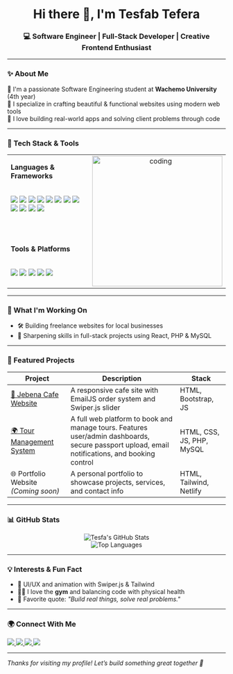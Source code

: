 
<h1 align="center">Hi there 👋, I'm Tesfab Tefera</h1>
<h3 align="center">💻 Software Engineer | Full-Stack Developer | Creative Frontend Enthusiast</h3>

---

### ✨ About Me

🔹 I'm a passionate Software Engineering student at **Wachemo University** (4th year)  
🔹 I specialize in crafting beautiful & functional websites using modern web tools  
🔹 I love building real-world apps and solving client problems through code  

---

### 🚀 Tech Stack & Tools

<table>
<tr>
<td valign="top">

<b>Languages & Frameworks</b><br><br>

<img src="https://img.shields.io/badge/HTML-E34F26?style=flat-square&logo=html5&logoColor=white" />
<img src="https://img.shields.io/badge/CSS-1572B6?style=flat-square&logo=css3&logoColor=white" />
<img src="https://img.shields.io/badge/JavaScript-F7DF1E?style=flat-square&logo=javascript&logoColor=black" />
<img src="https://img.shields.io/badge/C++-00599C?style=flat-square&logo=c%2B%2B&logoColor=white" />
<img src="https://img.shields.io/badge/Java-ED8B00?style=flat-square&logo=java&logoColor=white" />
<img src="https://img.shields.io/badge/Servlets-2C2255?style=flat-square&logo=java&logoColor=white" />
<img src="https://img.shields.io/badge/React-20232A?style=flat-square&logo=react&logoColor=61DAFB" />
<img src="https://img.shields.io/badge/Next.js-000000?style=flat-square&logo=next.js&logoColor=white" />
<img src="https://img.shields.io/badge/PHP-777BB4?style=flat-square&logo=php&logoColor=white" />
<img src="https://img.shields.io/badge/MySQL-4479A1?style=flat-square&logo=mysql&logoColor=white" />
<img src="https://img.shields.io/badge/Bootstrap-563D7C?style=flat-square&logo=bootstrap&logoColor=white" />
<img src="https://img.shields.io/badge/Tailwind_CSS-38B2AC?style=flat-square&logo=tailwind-css&logoColor=white" />

<br><br>

<b>Tools & Platforms</b><br><br>

<img src="https://img.shields.io/badge/Git-F05032?style=flat-square&logo=git&logoColor=white" />
<img src="https://img.shields.io/badge/GitHub-181717?style=flat-square&logo=github&logoColor=white" />
<img src="https://img.shields.io/badge/Netlify-00C7B7?style=flat-square&logo=netlify&logoColor=white" />
<img src="https://img.shields.io/badge/Vercel-000?style=flat-square&logo=vercel&logoColor=white" />
<img src="https://img.shields.io/badge/EmailJS-EC5990?style=flat-square&logoColor=white" />

</td>
<td valign="top" align="center">
  <img src="https://granroyalleigarape.com.br/wp-content/uploads/2021/05/programmer.gif" width="300" alt="coding" />
</td>
</tr>
</table>


---

### 🎯 What I'm Working On

- 🛠️ Building freelance websites for local businesses  
- 🌱 Sharpening skills in full-stack projects using React, PHP & MySQL  

---

### 🧩 Featured Projects

| Project | Description | Stack |
|--------|-------------|-------|
| [🍵 Jebena Cafe Website](https://github.com/tesfabtech/jebena-cafe) | A responsive cafe site with EmailJS order system and Swiper.js slider | HTML, Bootstrap, JS |
| [🌍 Tour Management System](http://toursys.atwebpages.com/Tour/index.php) | A full web platform to book and manage tours. Features user/admin dashboards, secure passport upload, email notifications, and booking control | HTML, CSS, JS, PHP, MySQL |
| 🌐 Portfolio Website *(Coming soon)* | A personal portfolio to showcase projects, services, and contact info | HTML, Tailwind, Netlify |

---

### 📊 GitHub Stats

<p align="center">
  <img src="https://github-readme-stats.vercel.app/api?username=tesfabtech&show_icons=true&theme=radical" alt="Tesfa's GitHub Stats" />
  <br />
  <img src="https://github-readme-stats.vercel.app/api/top-langs/?username=tesfabtech&layout=compact&theme=radical" alt="Top Languages" />
</p>

---

### 💡 Interests & Fun Fact

- 🎨 UI/UX and animation with Swiper.js & Tailwind  
- 🧘‍♂️ I love the **gym** and balancing code with physical health  
- 💬 Favorite quote: _"Build real things, solve real problems."_

---

### 🌍 Connect With Me

<p align="left">
  <a href="mailto:tesfabtech@gmail.com">
    <img src="https://img.shields.io/badge/Gmail-D14836?style=for-the-badge&logo=gmail&logoColor=white" />
  </a>
  <a href="https://linkedin.com/in/tesfabtech" target="_blank">
    <img src="https://img.shields.io/badge/LinkedIn-0A66C2?style=for-the-badge&logo=linkedin&logoColor=white" />
  </a>
  <a href="https://github.com/tesfabtech">
    <img src="https://img.shields.io/badge/GitHub-181717?style=for-the-badge&logo=github&logoColor=white" />
  </a>
  <a href="https://twitter.com/yourusername" target="_blank">
    <img src="https://img.shields.io/badge/Twitter-1DA1F2?style=for-the-badge&logo=twitter&logoColor=white" />
  </a>
</p>

---

_Thanks for visiting my profile! Let’s build something great together 🚀_
